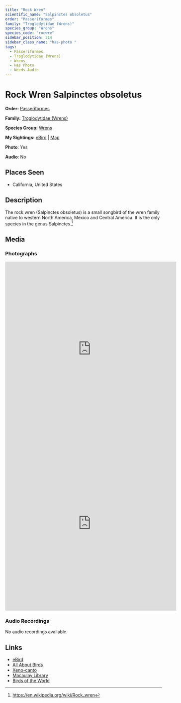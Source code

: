 ```yaml
---
title: "Rock Wren"
scientific_name: "Salpinctes obsoletus"
order: "Passeriformes"
family: "Troglodytidae (Wrens)"
species_group: "Wrens"
species_code: "rocwre"
sidebar_position: 314
sidebar_class_name: "has-photo "
tags: 
  - Passeriformes
  - Troglodytidae (Wrens)
  - Wrens
  - Has Photo
  - Needs Audio
---
```


# Rock Wren <span className='sci_name'>Salpinctes obsoletus</span>

**Order:** [Passeriformes](/tags/passeriformes)

**Family:** [Troglodytidae (Wrens)](/tags/troglodytidae-wrens)

**Species Group:** [Wrens](/tags/wrens)

**My Sightings:** [eBird](https://ebird.org/lifelist?r=world&time=life&spp=rocwre) | [Map](/map?species_code=rocwre)

**Photo**: Yes 

**Audio**: No

## Places Seen

* California, United States

## Description
The rock wren (Salpinctes obsoletus) is a small songbird of the wren family native to western North America, Mexico and Central America.  It is the only species in the genus Salpinctes.[^1]

[^1]: https://en.wikipedia.org/wiki/Rock_wren

## Media
### Photographs
<iframe src="https://macaulaylibrary.org/asset/616427612/embed" width="550" height="560" frameborder="0" allowfullscreen></iframe>
<iframe src="https://macaulaylibrary.org/asset/616427604/embed" width="550" height="560" frameborder="0" allowfullscreen></iframe>

### Audio Recordings
No audio recordings available.

## Links
* [eBird](https://ebird.org/species/rocwre) 
* [All About Birds](https://www.allaboutbirds.org/guide/rocwre) 
* [Xeno-canto](https://www.xeno-canto.org/species/salpinctes-obsoletus) 
* [Macaulay Library](https://search.macaulaylibrary.org/catalog?taxonCode=rocwre&sort=rating_rank_desc)
* [Birds of the World](https://birdsoftheworld.org/bow/species/rocwre)
